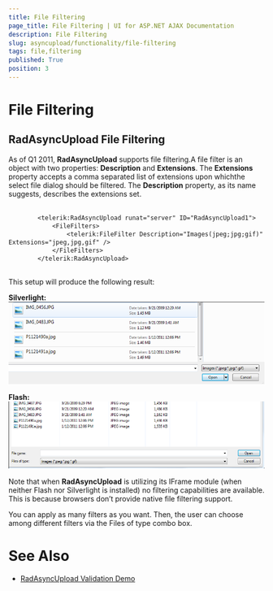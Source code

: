```yaml
---
title: File Filtering
page_title: File Filtering | UI for ASP.NET AJAX Documentation
description: File Filtering
slug: asyncupload/functionality/file-filtering
tags: file,filtering
published: True
position: 3
---
```


# File Filtering



## RadAsyncUpload File Filtering

As of Q1 2011, __RadAsyncUpload__ supports file filtering.A file filter is an object with two properties: __Description__ and __Extensions__. The __Extensions__ property accepts a comma separated list of extensions upon whichthe select file dialog should be filtered. The __Description__ property, as its name suggests, describes the extensions set.

````ASPNET
		
		<telerik:RadAsyncUpload runat="server" ID="RadAsyncUpload1">
	        <FileFilters>
	            <telerik:FileFilter Description="Images(jpeg;jpg;gif)" Extensions="jpeg,jpg,gif" />
	        </FileFilters>
	    </telerik:RadAsyncUpload>
		
````



This setup will produce the following result:

__Silverlight:__![Silverlight module](images/asyncupload_filefiltering_silverlight.bmp)

__Flash:__![Flash module](images/asyncupload_filefiltering_flash.bmp)

Note that when __RadAsyncUpload__ is utilizing its IFrame module (when neither Flash nor Silverlight is installed) no filtering capabilities are available. This is because browsers don’t provide native file filtering support.

You can apply as many filters as you want. Then, the user can choose among different filters via the Files of type combo box.

# See Also

 * [RadAsyncUpload Validation Demo](http://demos.telerik.com/aspnet-ajax/upload/examples/async/validation/defaultcs.aspx?product=asyncupload)

